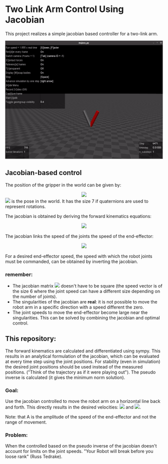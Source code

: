 # Two Link Arm Control Using Jacobian
This project realizes a simple jacobian based controller for a two-link arm.

![image info](assets/two_link_arm.gif)

## Jacobian-based control
The position of the gripper in the world can be given by:
<div align="center">
  <img src="https://render.githubusercontent.com/render/math?math={}^WX^B = f^B_{kin}(q)">
</div>
<img src="https://render.githubusercontent.com/render/math?math={}^WX^B"> is the pose in the world.
It has the size 7 if quaternions are used to represent rotations.

The jacobian is obtained by deriving the forward kinematics equations:
<div align="center">
  <img src="https://render.githubusercontent.com/render/math?math=J^B(q) = \frac{\partial}{\partial q} f^B_{kin}(q)">
</div>

The jacobian links the speed of the joints the speed of the end-effector:
<div align="center">
  <img src="https://render.githubusercontent.com/render/math?math=V^B = J^B(q) \dot{q}">
</div>

For a desired end-effector speed, 
the speed with which the robot joints must be commanded, 
can be obtained by inverting the jacobian.

### remember:
- The jacobian matrix <img src="https://render.githubusercontent.com/render/math?math=J^B(q)"> 
doesn't have to be square (the speed vector is of the size 6 
where the joint speed can have a different size depending on the number of joints).
- The singularities of the jacobian are **real**: it is not possible 
to move the robot arm in a specific direction with a speed different the zero.
- The joint speeds to move the end-effector become large near the singularities. 
This can be solved by combining the jacobian and optimal control.

## This repository:
The forward kinematics are calculated and differentiated using sympy. 
This results in an analytical formulation of the jacobian, 
which can be evaluated at every time step using the joint positions.
For stability (even in simulation) the desired joint positions should be used instead of the measured positions.
("Think of the trajectory as if it were playing out").
The pseudo inverse is calculated (it gives the minimum norm solution).

### Goal:
Use the jacobian controlled to move the robot arm on a horizontal line back and forth.
This directly results in the desired velocities: 
<img src="https://render.githubusercontent.com/render/math?math=V^B_1 = Asin(\omega t)"> 
and <img src="https://render.githubusercontent.com/render/math?math=V^B_2 = 0">.

Note: that A is the amplitude of the speed of the end-effector and not the range of movement.

 ### Problem:
When the controlled based on the pseudo inverse of the jacobian doesn't 
account for limits on the joint speeds. 
"Your Robot will break before you loose rank" (Russ Tedrake).


